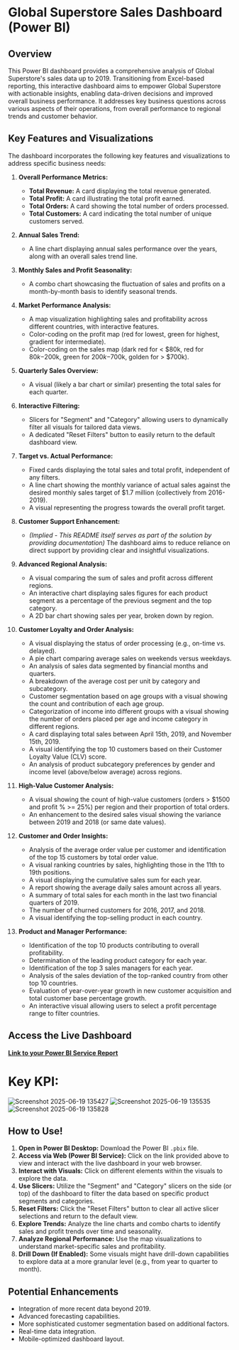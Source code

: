 # Global Superstore Sales Dashboard (Power BI)

## Overview

This Power BI dashboard provides a comprehensive analysis of Global Superstore's sales data up to 2019. Transitioning from Excel-based reporting, this interactive dashboard aims to empower Global Superstore with actionable insights, enabling data-driven decisions and improved overall business performance. It addresses key business questions across various aspects of their operations, from overall performance to regional trends and customer behavior.

## Key Features and Visualizations

The dashboard incorporates the following key features and visualizations to address specific business needs:

1.  **Overall Performance Metrics:**
    * **Total Revenue:** A card displaying the total revenue generated.
    * **Total Profit:** A card illustrating the total profit earned.
    * **Total Orders:** A card showing the total number of orders processed.
    * **Total Customers:** A card indicating the total number of unique customers served.

2.  **Annual Sales Trend:**
    * A line chart displaying annual sales performance over the years, along with an overall sales trend line.

3.  **Monthly Sales and Profit Seasonality:**
    * A combo chart showcasing the fluctuation of sales and profits on a month-by-month basis to identify seasonal trends.

4.  **Market Performance Analysis:**
    * A map visualization highlighting sales and profitability across different countries, with interactive features.
    * Color-coding on the profit map (red for lowest, green for highest, gradient for intermediate).
    * Color-coding on the sales map (dark red for < $80k, red for $80k-$200k, green for $200k-$700k, golden for > $700k).

5.  **Quarterly Sales Overview:**
    * A visual (likely a bar chart or similar) presenting the total sales for each quarter.

6.  **Interactive Filtering:**
    * Slicers for "Segment" and "Category" allowing users to dynamically filter all visuals for tailored data views.
    * A dedicated "Reset Filters" button to easily return to the default dashboard view.

7.  **Target vs. Actual Performance:**
    * Fixed cards displaying the total sales and total profit, independent of any filters.
    * A line chart showing the monthly variance of actual sales against the desired monthly sales target of $1.7 million (collectively from 2016-2019).
    * A visual representing the progress towards the overall profit target.

8.  **Customer Support Enhancement:**
    * *(Implied - This README itself serves as part of the solution by providing documentation)* The dashboard aims to reduce reliance on direct support by providing clear and insightful visualizations.

9.  **Advanced Regional Analysis:**
    * A visual comparing the sum of sales and profit across different regions.
    * An interactive chart displaying sales figures for each product segment as a percentage of the previous segment and the top category.
    * A 2D bar chart showing sales per year, broken down by region.

10. **Customer Loyalty and Order Analysis:**
    * A visual displaying the status of order processing (e.g., on-time vs. delayed).
    * A pie chart comparing average sales on weekends versus weekdays.
    * An analysis of sales data segmented by financial months and quarters.
    * A breakdown of the average cost per unit by category and subcategory.
    * Customer segmentation based on age groups with a visual showing the count and contribution of each age group.
    * Categorization of income into different groups with a visual showing the number of orders placed per age and income category in different regions.
    * A card displaying total sales between April 15th, 2019, and November 15th, 2019.
    * A visual identifying the top 10 customers based on their Customer Loyalty Value (CLV) score.
    * An analysis of product subcategory preferences by gender and income level (above/below average) across regions.

11. **High-Value Customer Analysis:**
    * A visual showing the count of high-value customers (orders > $1500 and profit % >= 25%) per region and their proportion of total orders.
    * An enhancement to the desired sales visual showing the variance between 2019 and 2018 (or same date values).

12. **Customer and Order Insights:**
    * Analysis of the average order value per customer and identification of the top 15 customers by total order value.
    * A visual ranking countries by sales, highlighting those in the 11th to 19th positions.
    * A visual displaying the cumulative sales sum for each year.
    * A report showing the average daily sales amount across all years.
    * A summary of total sales for each month in the last two financial quarters of 2019.
    * The number of churned customers for 2016, 2017, and 2018.
    * A visual identifying the top-selling product in each country.

13. **Product and Manager Performance:**
    * Identification of the top 10 products contributing to overall profitability.
    * Determination of the leading product category for each year.
    * Identification of the top 3 sales managers for each year.
    * Analysis of the sales deviation of the top-ranked country from other top 10 countries.
    * Evaluation of year-over-year growth in new customer acquisition and total customer base percentage growth.
    * An interactive visual allowing users to select a profit percentage range to filter countries.
      

## Access the Live Dashboard

[**Link to your Power BI Service Report**](https://app.powerbi.com/reportEmbed?reportId=8e9e141f-954f-4e58-879c-21a9ba6ff234&autoAuth=true&ctid=850aa78d-94e1-4bc6-9cf3-8c11b530701c)


# Key KPI:

![Screenshot 2025-06-19 135427](https://github.com/user-attachments/assets/f4111f5b-cd13-4d06-9ab6-7733b59721cc)
![Screenshot 2025-06-19 135535](https://github.com/user-attachments/assets/d606c1cc-1391-44b8-ad01-7b7c5f97fe69)
![Screenshot 2025-06-19 135828](https://github.com/user-attachments/assets/8b04dd56-32a6-4653-80cc-344d366dfe9b)

## How to Use! 

1.  **Open in Power BI Desktop:** Download the Power BI `.pbix` file.
2.  **Access via Web (Power BI Service):** Click on the link provided above to view and interact with the live dashboard in your web browser.
3.  **Interact with Visuals:** Click on different elements within the visuals to explore the data.
4.  **Use Slicers:** Utilize the "Segment" and "Category" slicers on the side (or top) of the dashboard to filter the data based on specific product segments and categories.
5.  **Reset Filters:** Click the "Reset Filters" button to clear all active slicer selections and return to the default view.
6.  **Explore Trends:** Analyze the line charts and combo charts to identify sales and profit trends over time and seasonality.
7.  **Analyze Regional Performance:** Use the map visualizations to understand market-specific sales and profitability.
8.  **Drill Down (If Enabled):** Some visuals might have drill-down capabilities to explore data at a more granular level (e.g., from year to quarter to month).

## Potential Enhancements

* Integration of more recent data beyond 2019.
* Advanced forecasting capabilities.
* More sophisticated customer segmentation based on additional factors.
* Real-time data integration.
* Mobile-optimized dashboard layout.
